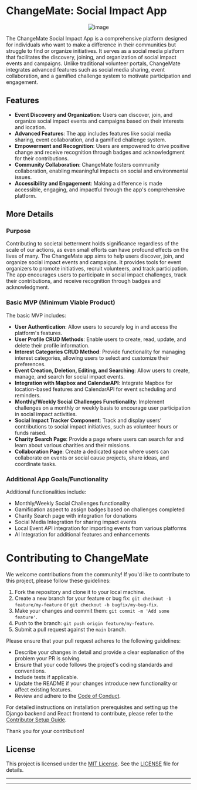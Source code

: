 
# ChangeMate: Social Impact App

<p align="center">
  <img src="https://github.com/crystaljobe/change-mate/assets/142848456/21d9921e-e639-4be2-8dbb-d7d6200a4b45" alt="image">
</p>
The ChangeMate Social Impact App is a comprehensive platform designed for individuals who want to make a difference in their communities but struggle to find or organize initiatives. It serves as a social media platform that facilitates the discovery, joining, and organization of social impact events and campaigns. Unlike traditional volunteer portals, ChangeMate integrates advanced features such as social media sharing, event collaboration, and a gamified challenge system to motivate participation and engagement.

## Features

- **Event Discovery and Organization**: Users can discover, join, and organize social impact events and campaigns based on their interests and location.
- **Advanced Features**: The app includes features like social media sharing, event collaboration, and a gamified challenge system.
- **Empowerment and Recognition**: Users are empowered to drive positive change and receive recognition through badges and acknowledgment for their contributions.
- **Community Collaboration**: ChangeMate fosters community collaboration, enabling meaningful impacts on social and environmental issues.
- **Accessibility and Engagement**: Making a difference is made accessible, engaging, and impactful through the app's comprehensive platform.

## More Details

### Purpose

Contributing to societal betterment holds significance regardless of the scale of our actions, as even small efforts can have profound effects on the lives of many. The ChangeMate app aims to help users discover, join, and organize social impact events and campaigns. It provides tools for event organizers to promote initiatives, recruit volunteers, and track participation. The app encourages users to participate in social impact challenges, track their contributions, and receive recognition through badges and acknowledgment.

### Basic MVP (Minimum Viable Product)

The basic MVP includes:
- **User Authentication**: Allow users to securely log in and access the platform's features.
- **User Profile CRUD Methods**: Enable users to create, read, update, and delete their profile information.
- **Interest Categories CRUD Method**: Provide functionality for managing interest categories, allowing users to select and customize their preferences.
- **Event Creation, Deletion, Editing, and Searching**: Allow users to create, manage, and search for social impact events.
- **Integration with Mapbox and CalendarAPI**: Integrate Mapbox for location-based features and CalendarAPI for event scheduling and reminders.
- **Monthly/Weekly Social Challenges Functionality**: Implement challenges on a monthly or weekly basis to encourage user participation in social impact activities.
- **Social Impact Tracker Component**: Track and display users' contributions to social impact initiatives, such as volunteer hours or funds raised.
- **Charity Search Page**: Provide a page where users can search for and learn about various charities and their missions.
- **Collaboration Page**: Create a dedicated space where users can collaborate on events or social cause projects, share ideas, and coordinate tasks.



### Additional App Goals/Functionality

Additional functionalities include:
- Monthly/Weekly Social Challenges functionality
- Gamification aspect to assign badges based on challenges completed
- Charity Search page with integration for donations
- Social Media Integration for sharing impact events
- Local Event API integration for importing events from various platforms
- AI Integration for additional features and enhancements

<!-- 
## Installation and Usage

*(Add instructions here for installation and usage if applicable)*
-->

# Contributing to ChangeMate

We welcome contributions from the community! If you'd like to contribute to this project, please follow these guidelines:

1. Fork the repository and clone it to your local machine.
2. Create a new branch for your feature or bug fix: `git checkout -b feature/my-feature` or `git checkout -b bugfix/my-bug-fix`.
3. Make your changes and commit them: `git commit -m 'Add some feature'`.
4. Push to the branch: `git push origin feature/my-feature`.
5. Submit a pull request against the `main` branch.

Please ensure that your pull request adheres to the following guidelines:

- Describe your changes in detail and provide a clear explanation of the problem your PR is solving.
- Ensure that your code follows the project's coding standards and conventions.
- Include tests if applicable.
- Update the README if your changes introduce new functionality or affect existing features.
- Review and adhere to the [Code of Conduct](CODE_OF_CONDUCT.md).

For detailed instructions on installation prerequisites and setting up the Django backend and React frontend to contribute, please refer to the [Contributor Setup Guide](CONTRIBUTING.md).

Thank you for your contribution!


## License

This project is licensed under the [MIT License](https://opensource.org/licenses/MIT). See the [LICENSE](LICENSE) file for details.

---

---

